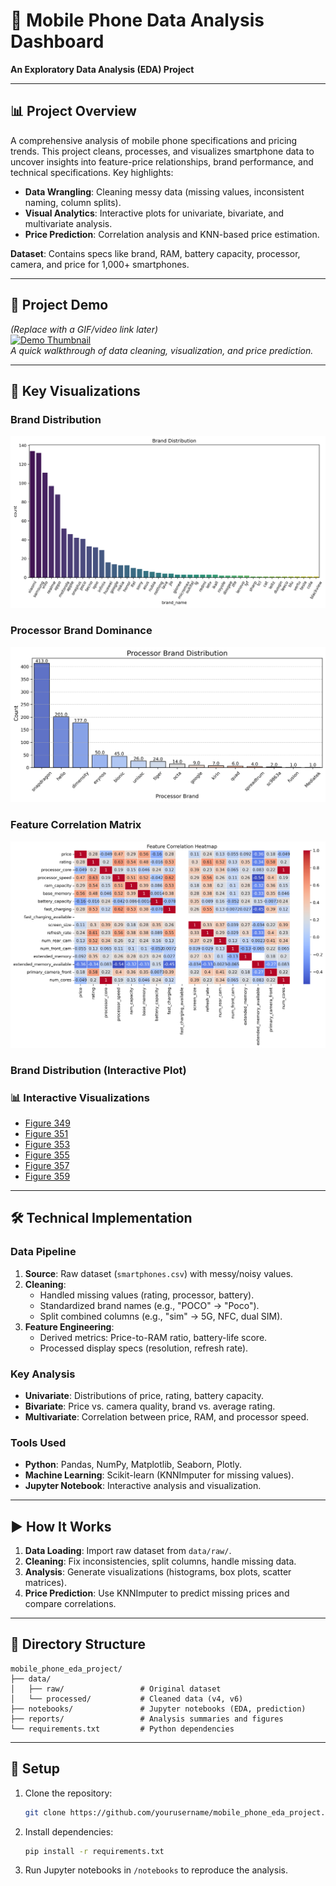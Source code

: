 # 📱 Mobile Phone Data Analysis Dashboard  
**An Exploratory Data Analysis (EDA) Project**  

---

## 📊 Project Overview  
A comprehensive analysis of mobile phone specifications and pricing trends. This project cleans, processes, and visualizes smartphone data to uncover insights into feature-price relationships, brand performance, and technical specifications. Key highlights:  
- **Data Wrangling**: Cleaning messy data (missing values, inconsistent naming, column splits).  
- **Visual Analytics**: Interactive plots for univariate, bivariate, and multivariate analysis.  
- **Price Prediction**: Correlation analysis and KNN-based price estimation.  

**Dataset**: Contains specs like brand, RAM, battery capacity, processor, camera, and price for 1,000+ smartphones.  

---

## 🎥 Project Demo  
*(Replace with a GIF/video link later)*  
[![Demo Thumbnail](https://via.placeholder.com/600x300)](https://your-demo-link-here)  
*A quick walkthrough of data cleaning, visualization, and price prediction.*  

---

## 📸 Key Visualizations  

### **Brand Distribution**  
![Brand Distribution](reports/brand_distribution.png) 

### **Processor Brand Dominance**  
![Price vs RAM](reports/processor_brand_distribution.png)  

### **Feature Correlation Matrix**  
![Correlation](reports/feature_correlation_heatmap.png)  

### Brand Distribution (Interactive Plot)
### 📊 Interactive Visualizations

- [Figure 349](https://Niair.github.io/Mobile-Device-Data-Insights-Using-EDA/figure_349.html)
- [Figure 351](https://nihal123.github.io/Mobile-Device-Data-Insights-Using-EDA/figure_351.html)
- [Figure 353](https://nihal123.github.io/Mobile-Device-Data-Insights-Using-EDA/figure_353.html)
- [Figure 355](https://nihal123.github.io/Mobile-Device-Data-Insights-Using-EDA/figure_355.html)
- [Figure 357](https://nihal123.github.io/Mobile-Device-Data-Insights-Using-EDA/figure_357.html)
- [Figure 359](https://nihal123.github.io/Mobile-Device-Data-Insights-Using-EDA/figure_359.html)





---

## 🛠️ Technical Implementation  

### **Data Pipeline**  
1. **Source**: Raw dataset (`smartphones.csv`) with messy/noisy values.  
2. **Cleaning**:  
   - Handled missing values (rating, processor, battery).  
   - Standardized brand names (e.g., "POCO" → "Poco").  
   - Split combined columns (e.g., "sim" → 5G, NFC, dual SIM).  
3. **Feature Engineering**:  
   - Derived metrics: Price-to-RAM ratio, battery-life score.  
   - Processed display specs (resolution, refresh rate).  

### **Key Analysis**  
- **Univariate**: Distributions of price, rating, battery capacity.  
- **Bivariate**: Price vs. camera quality, brand vs. average rating.  
- **Multivariate**: Correlation between price, RAM, and processor speed.  

### **Tools Used**  
- **Python**: Pandas, NumPy, Matplotlib, Seaborn, Plotly.  
- **Machine Learning**: Scikit-learn (KNNImputer for missing values).  
- **Jupyter Notebook**: Interactive analysis and visualization.  

---

## ▶️ How It Works  
1. **Data Loading**: Import raw dataset from `data/raw/`.  
2. **Cleaning**: Fix inconsistencies, split columns, handle missing data.  
3. **Analysis**: Generate visualizations (histograms, box plots, scatter matrices).  
4. **Price Prediction**: Use KNNImputer to predict missing prices and compare correlations.  

---

## 📂 Directory Structure  
```  
mobile_phone_eda_project/  
├── data/  
│   ├── raw/                 # Original dataset  
│   └── processed/           # Cleaned data (v4, v6)  
├── notebooks/               # Jupyter notebooks (EDA, prediction)  
├── reports/                 # Analysis summaries and figures  
└── requirements.txt         # Python dependencies  
```  

---

## 🔧 Setup  
1. Clone the repository:  
   ```bash  
   git clone https://github.com/yourusername/mobile_phone_eda_project.git  
   ```  
2. Install dependencies:  
   ```bash  
   pip install -r requirements.txt  
   ```  
3. Run Jupyter notebooks in `/notebooks` to reproduce the analysis.  
